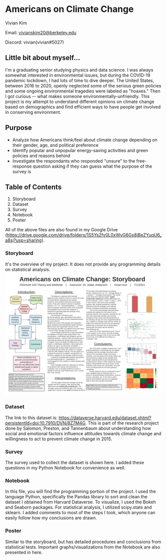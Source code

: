# Americans on Climate Change

Vivian Kim 

Email: vivianskim20@berkeley.edu

Discord: vivian(vivian#5027)

## Little bit about myself...
I'm a graduating senior studying physics and data science. I was always somewhat interested in environmental issues, but during the COVID-19 pandemic lockdown, I had lots of time to dive deeper. The United States, between 2016 to 2020, openly neglected some of the serious green policies and some ongoing environmental tragedies were labeled as "hoaxes." Then I got curious -- what makes someone environmentally-unfriendly. This project is my attempt to understand different opinions on climate change based on demographics and find efficient ways to have people get involved in conserving environment.

## Purpose
- Analyze how Americans think/feel about climate change depending on their gender, age, and political preference
- Identify popular and unpopular energy-saving activities and green policies and reasons behind
- Investigate the respondants who responded "unsure" to the free-response question asking if they can guess what the purpose of the survey is

## Table of Contents
1. Storyboard
2. Dataset
3. Survey
4. Notebook
5. Poster

All of the above files are also found in my Google Drive (https://drive.google.com/drive/folders/1S5Ys2fv0L0xWvG6Gx8jBeZYuqU6_a8sj?usp=sharing).

### Storyboard
It's the overview of my project. It does not provide any programming details on statistical analysis.
![alt text](https://github.com/vivianskim20/climate-change/blob/main/storyboard.png)

### Dataset
The link to this dataset is: https://dataverse.harvard.edu/dataset.xhtml?persistentId=doi:10.7910/DVN/8Z7M4G. This is part of the research project done by Salomon, Preston, and Tannenbaum about understanding how social and emotional factors influence attitudes towards climate change and willingness to act to prevent climate change in 2015.

### Survey
The survey used to collect the dataset is shown here. I added these questions in my Python Notebook for convenience as well.

### Notebook
In this file, you will find the programming portion of the project. I used the language Python, specifically the Pandas library to sort and clean the dataset I obtained from Harvard Dataverse. To visualize, I used the Bokeh and Seaborn packages. For statistical analysis, I utilized scipy.stats and sklearn. I added comments to most of the steps I took, which anyone can easily follow how my conclusions are drawn. 

### Poster
Similar to the storyboard, but has detailed procedures and conclusions from statistical tests. Important graphs/visualizations from the Notebook are also presented in here.



